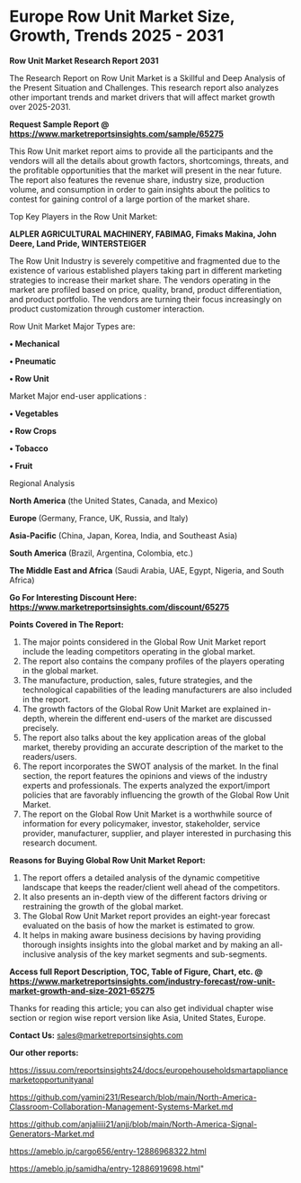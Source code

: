 # Europe Row Unit Market Size, Growth, Trends 2025 - 2031

<strong>Row Unit Market Research Report 2031</strong>

The Research Report on Row Unit Market is a Skillful and Deep Analysis of the Present Situation and Challenges. This research report also analyzes other important trends and market drivers that will affect market growth over 2025-2031.

<strong>Request Sample Report @ <a href=https://www.marketreportsinsights.com/sample/65275>https://www.marketreportsinsights.com/sample/65275</a></strong>

This Row Unit market report aims to provide all the participants and the vendors will all the details about growth factors, shortcomings, threats, and the profitable opportunities that the market will present in the near future. The report also features the revenue share, industry size, production volume, and consumption in order to gain insights about the politics to contest for gaining control of a large portion of the market share.

Top Key Players in the Row Unit Market:

<strong>ALPLER AGRICULTURAL MACHINERY, FABIMAG, Fimaks Makina, John Deere, Land Pride, WINTERSTEIGER</strong>

The Row Unit Industry is severely competitive and fragmented due to the existence of various established players taking part in different marketing strategies to increase their market share. The vendors operating in the market are profiled based on price, quality, brand, product differentiation, and product portfolio. The vendors are turning their focus increasingly on product customization through customer interaction.

Row Unit Market Major Types are:

<strong>• Mechanical

• Pneumatic

• Row Unit</strong>

Market Major end-user applications :

<strong>• Vegetables

• Row Crops

• Tobacco

• Fruit</strong>

Regional Analysis

</u><strong><b>North America</b></strong> (the United States, Canada, and Mexico)

<strong><b>Europe </b></strong>(Germany, France, UK, Russia, and Italy)

<strong><b>Asia-Pacific</b></strong> (China, Japan, Korea, India, and Southeast Asia)

<strong><b>South America</b></strong> (Brazil, Argentina, Colombia, etc.)

<strong><b>The Middle East and Africa</b></strong> (Saudi Arabia, UAE, Egypt, Nigeria, and South Africa)

<strong>Go For Interesting Discount Here: <a href=https://www.marketreportsinsights.com/discount/65275>https://www.marketreportsinsights.com/discount/65275</a></strong>

<strong>Points Covered in The Report:</strong>
<ol>
  <li>The major points considered in the Global Row Unit Market report include the leading competitors operating in the global market.</li>
  <li>The report also contains the company profiles of the players operating in the global market.</li>
  <li>The manufacture, production, sales, future strategies, and the technological capabilities of the leading manufacturers are also included in the report.</li>
  <li>The growth factors of the Global Row Unit Market are explained in-depth, wherein the different end-users of the market are discussed precisely.</li>
  <li>The report also talks about the key application areas of the global market, thereby providing an accurate description of the market to the readers/users.</li>
  <li>The report incorporates the SWOT analysis of the market. In the final section, the report features the opinions and views of the industry experts and professionals. The experts analyzed the export/import policies that are favorably influencing the growth of the Global Row Unit Market.</li>
  <li>The report on the Global Row Unit Market is a worthwhile source of information for every policymaker, investor, stakeholder, service provider, manufacturer, supplier, and player interested in purchasing this research document.</li>
</ol>
<strong>Reasons for Buying Global Row Unit Market Report:</strong>

<ol>
  <li>The report offers a detailed analysis of the dynamic competitive landscape that keeps the reader/client well ahead of the competitors.</li>
  <li>It also presents an in-depth view of the different factors driving or restraining the growth of the global market.</li>
  <li>The Global Row Unit Market report provides an eight-year forecast evaluated on the basis of how the market is estimated to grow.</li>
  <li>It helps in making aware business decisions by having providing thorough insights insights into the global market and by making an all-inclusive analysis of the key market segments and sub-segments.</li>
</ol>
<strong>Access full Report Description, TOC, Table of Figure, Chart, etc. @ <a href=https://www.marketreportsinsights.com/industry-forecast/row-unit-market-growth-and-size-2021-65275>https://www.marketreportsinsights.com/industry-forecast/row-unit-market-growth-and-size-2021-65275</a></strong>


Thanks for reading this article; you can also get individual chapter wise section or region wise report version like Asia, United States, Europe.

<strong>Contact Us:</strong>
sales@marketreportsinsights.com

<strong>Our other reports:</strong>

<a href=https://issuu.com/reportsinsights24/docs/europehouseholdsmartappliancemarketopportunityanal>https://issuu.com/reportsinsights24/docs/europehouseholdsmartappliancemarketopportunityanal</a>

<a href=https://github.com/yamini231/Research/blob/main/North-America-Classroom-Collaboration-Management-Systems-Market.md>https://github.com/yamini231/Research/blob/main/North-America-Classroom-Collaboration-Management-Systems-Market.md</a>

<a href=https://github.com/anjaliiii21/anjj/blob/main/North-America-Signal-Generators-Market.md>https://github.com/anjaliiii21/anjj/blob/main/North-America-Signal-Generators-Market.md</a>

<a href=https://ameblo.jp/cargo656/entry-12886968322.html>https://ameblo.jp/cargo656/entry-12886968322.html</a>

<a href=https://ameblo.jp/samidha/entry-12886919698.html>https://ameblo.jp/samidha/entry-12886919698.html</a>"

